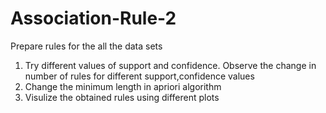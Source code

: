 # Association-Rule-2

Prepare rules for the all the data sets 
1) Try different values of support and confidence. Observe the change in number of rules for different support,confidence values
2) Change the minimum length in apriori algorithm
3) Visulize the obtained rules using different plots 
